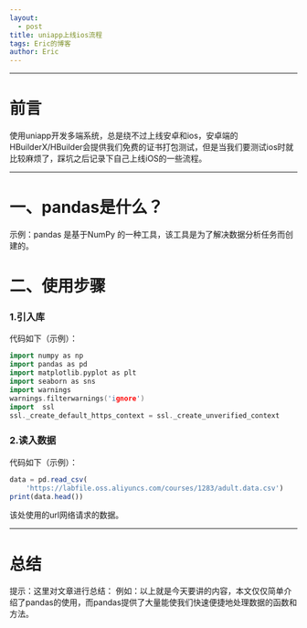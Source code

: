 ```yaml
---
layout:
  - post
title: uniapp上线ios流程
tags: Eric的博客
author: Eric
---
```


---

# 前言

使用uniapp开发多端系统，总是绕不过上线安卓和ios，安卓端的HBuilderX/HBuilder会提供我们免费的证书打包测试，但是当我们要测试ios时就比较麻烦了，踩坑之后记录下自己上线iOS的一些流程。

---

# 一、pandas是什么？

示例：pandas 是基于NumPy 的一种工具，该工具是为了解决数据分析任务而创建的。

# 二、使用步骤

### 1.引入库

代码如下（示例）：

```c++
import numpy as np
import pandas as pd
import matplotlib.pyplot as plt
import seaborn as sns
import warnings
warnings.filterwarnings('ignore')
import  ssl
ssl._create_default_https_context = ssl._create_unverified_context
```

### 2.读入数据

代码如下（示例）：

```js
data = pd.read_csv(
    'https://labfile.oss.aliyuncs.com/courses/1283/adult.data.csv')
print(data.head())
```

该处使用的url网络请求的数据。

---

# 总结

提示：这里对文章进行总结：
例如：以上就是今天要讲的内容，本文仅仅简单介绍了pandas的使用，而pandas提供了大量能使我们快速便捷地处理数据的函数和方法。
